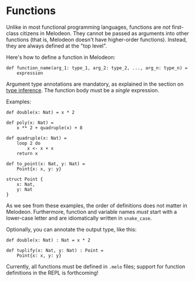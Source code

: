 # Functions

Unlike in most functional programming languages, functions are _not_ first-class citizens in Melodeon. They cannot be passed as arguments into other functions (that is, Melodeon doesn't have higher-order functions). Instead, they are always defined at the "top level".

Here's how to define a function in Melodeon:

```
def function_name(arg_1: type_1, arg_2: type_2, ..., arg_n: type_n) =
    expression
```

Argument type annotations are mandatory, as explained in the section on [type inference](simple_types.md). The function body must be a _single_ expression.

Examples:

```
def double(x: Nat) = x * 2
```

```
def poly(x: Nat) =
    x ** 2 + quadruple(x) + 8

def quadruple(x: Nat) =
    loop 2 do
        x <- x + x
    return x
```

```
def to_point(x: Nat, y: Nat) =
    Point{x: x, y: y}

struct Point {
    x: Nat,
    y: Nat
}
```

As we see from these examples, the order of definitions does not matter in Melodeon. Furthermore, function and variable names _must_ start with a lower-case letter and are idiomatically written in `snake_case`.

Optionally, you can annotate the output type, like this:

```
def double(x: Nat) : Nat = x * 2

def tuplify(x: Nat, y: Nat) : Point =
    Point{x: x, y: y}
```

Currently, all functions must be defined in `.melo` files; support for function definitions in the REPL is forthcoming!

